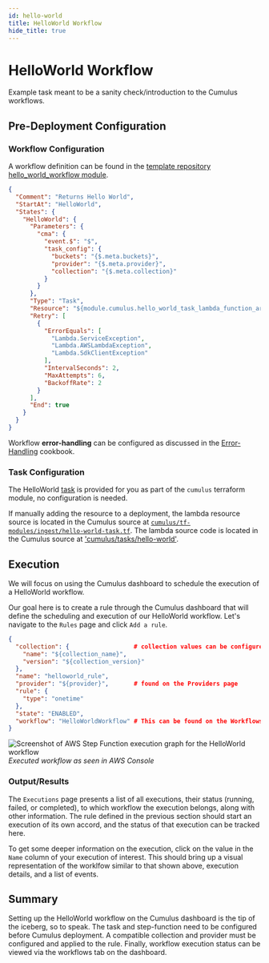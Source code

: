 ```yaml
---
id: hello-world
title: HelloWorld Workflow
hide_title: true
---
```


# HelloWorld Workflow

Example task meant to be a sanity check/introduction to the Cumulus workflows.

## Pre-Deployment Configuration

### Workflow Configuration

A workflow definition can be found in the [template repository hello_world_workflow module](https://github.com/nasa/cumulus-template-deploy/blob/master/cumulus-tf/hello_world_workflow.tf).

```json
{
  "Comment": "Returns Hello World",
  "StartAt": "HelloWorld",
  "States": {
    "HelloWorld": {
      "Parameters": {
        "cma": {
          "event.$": "$",
          "task_config": {
            "buckets": "{$.meta.buckets}",
            "provider": "{$.meta.provider}",
            "collection": "{$.meta.collection}"
          }
        }
      },
      "Type": "Task",
      "Resource": "${module.cumulus.hello_world_task_lambda_function_arn}",
      "Retry": [
        {
          "ErrorEquals": [
            "Lambda.ServiceException",
            "Lambda.AWSLambdaException",
            "Lambda.SdkClientException"
          ],
          "IntervalSeconds": 2,
          "MaxAttempts": 6,
          "BackoffRate": 2
        }
      ],
      "End": true
    }
  }
}
```


Workflow **error-handling** can be configured as discussed in the [Error-Handling](error-handling.md) cookbook.

### Task Configuration

The HelloWorld [task](workflows/developing-workflow-tasks.md) is provided for you as part of the `cumulus` terraform module, no configuration is needed.

If manually adding the resource to a deployment, the lambda resource source is located in the Cumulus source at  [`cumulus/tf-modules/ingest/hello-world-task.tf`](https://github.com/nasa/cumulus/tf-modules/ingest/hello-world-task.tf).  The lambda source code is located in the Cumulus source at ['cumulus/tasks/hello-world'](https://github.com/nasa/cumulus/tasks/hello-world/).

## Execution

We will focus on using the Cumulus dashboard to schedule the execution of a HelloWorld workflow.

Our goal here is to create a rule through the Cumulus dashboard that will define the scheduling and execution of our HelloWorld workflow. Let's navigate to the `Rules` page and click `Add a rule`.

```json
{
  "collection": {                  # collection values can be configured and found on the Collections page
    "name": "${collection_name}",
    "version": "${collection_version}"
  },
  "name": "helloworld_rule",
  "provider": "${provider}",       # found on the Providers page
  "rule": {
    "type": "onetime"
  },
  "state": "ENABLED",
  "workflow": "HelloWorldWorkflow" # This can be found on the Workflows page
}
```

![Screenshot of AWS Step Function execution graph for the HelloWorld workflow](assets/hello_world_workflow.png)
*Executed workflow as seen in AWS Console*

### Output/Results

The `Executions` page presents a list of all executions, their status (running, failed, or completed), to which workflow the execution belongs, along with other information. The rule defined in the previous section should start an execution of its own accord, and the status of that execution can be tracked here.

To get some deeper information on the execution, click on the value in the `Name` column of your execution of interest. This should bring up a visual representation of the worklfow similar to that shown above, execution details, and a list of events.

## Summary

Setting up the HelloWorld workflow on the Cumulus dashboard is the tip of the iceberg, so to speak. The task and step-function need to be configured before Cumulus deployment. A compatible collection and provider must be configured and applied to the rule. Finally, workflow execution status can be viewed via the workflows tab on the dashboard.
